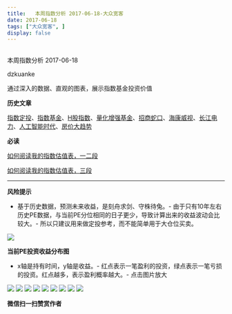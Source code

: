 ```yaml
---
title:   本周指数分析 2017-06-18-大众宽客
date: 2017-06-18
tags: ["大众宽客", ]
display: false
---
```



## 



本周指数分析 2017-06-18




dzkuanke




通过深入的数据、直观的图表，展示指数基金投资价值


**历史文章**

[指数定投](http://mp.weixin.qq.com/s?__biz=MzAwMTc1MDcwNw==&amp;mid=2648271933&amp;idx=1&amp;sn=ac6f7b376e44b1093c9559fc574670c2&amp;chksm=82f92fe1b58ea6f72b3a16ef74e06006f0bb84573107c12d3f938a0e43040c20a0149f0ec749&amp;scene=21#wechat_redirect)、[指数基金](http://mp.weixin.qq.com/s?__biz=MzAwMTc1MDcwNw==&amp;mid=2648271880&amp;idx=1&amp;sn=d2267d70c34cebfa9294e4e5dea7420d&amp;chksm=82f92fd4b58ea6c202fbf4896f14d8cbe788bdae1f20cc5f25b79fb15baa5dc213fe3701c34c&amp;scene=21#wechat_redirect)、[H股指数](http://mp.weixin.qq.com/s?__biz=MzAwMTc1MDcwNw==&amp;mid=2648271851&amp;idx=1&amp;sn=2aeb4628e081467a2a24929368c2871a&amp;chksm=82f92837b58ea12153cfbf433d537f35bc07467904e496b8dbcdcdb292114ecaafdce23b4339&amp;scene=21#wechat_redirect)、[量化增强基金](http://mp.weixin.qq.com/s?__biz=MzAwMTc1MDcwNw==&amp;mid=2648271895&amp;idx=1&amp;sn=f19909fdde51c21b2b817a4df839d219&amp;chksm=82f92fcbb58ea6ddb74259952f94fbc27aebec2ae9af694b63caa6d3014ac02d648d98e6cebf&amp;scene=21#wechat_redirect)、[招商蛇口](http://mp.weixin.qq.com/s?__biz=MzAwMTc1MDcwNw==&amp;mid=2648271942&amp;idx=1&amp;sn=a1e88955f8d7f0d083884c1d6d6bd806&amp;chksm=82f92f9ab58ea68c2a59fb9369fd8bdd6064ecfda6d5dd9a29d99c723bad73583fac93a438b6&amp;scene=21#wechat_redirect)、[海康威视](http://mp.weixin.qq.com/s?__biz=MzAwMTc1MDcwNw==&amp;mid=2648271950&amp;idx=1&amp;sn=764532ee89c33e91719609d18f0ca7ea&amp;chksm=82f92f92b58ea6844bbdbca284497101ef0398c2f3b7544d92cf5a317f8f78e3e92d55280c0f&amp;scene=21#wechat_redirect)、[长江电力](http://mp.weixin.qq.com/s?__biz=MzAwMTc1MDcwNw==&amp;mid=2648271943&amp;idx=1&amp;sn=aa31f79b5eaf8a8b6dbb3da4a7bf3440&amp;chksm=82f92f9bb58ea68db6558a129c50e76ab902d00312a4614b4abb7a792aaf851769e1c769e2fe&amp;scene=21#wechat_redirect)、[人工智能时代](http://mp.weixin.qq.com/s?__biz=MzAwMTc1MDcwNw==&amp;mid=2648271966&amp;idx=1&amp;sn=86dff0506c7c0dfdca1f7b8756595906&amp;chksm=82f92f82b58ea694f03e4c9eb05438b791b8b7212ad6e9ad97aa6459b7ac4c53f1ee048fe934&amp;scene=21#wechat_redirect)、[房价大趋势](http://mp.weixin.qq.com/s?__biz=MzAwMTc1MDcwNw==&amp;mid=2648271977&amp;idx=1&amp;sn=f7b86f79fa6fc1e75833012c327c0fcd&amp;chksm=82f92fb5b58ea6a3c042c0eecdf02391a5c1cfd01b69beea993928f30327cecfd10af20dae24&amp;scene=21#wechat_redirect)



**必读**

[如何阅读我的指数估值表，一二段](http://mp.weixin.qq.com/s?__biz=MzAwMTc1MDcwNw==&amp;mid=2648272034&amp;idx=1&amp;sn=12b1858af175753f5ccebc0bc6c4cb4f&amp;chksm=82f92f7eb58ea668f844f51102599d20bb8730f438010159de83e85a4a34df3d44d568a9feb2&amp;scene=21#wechat_redirect)

[如何阅读我的指数估值表，三段](http://mp.weixin.qq.com/s?__biz=MzAwMTc1MDcwNw==&amp;mid=2648272039&amp;idx=1&amp;sn=09c59d023c3ce227046966f260777cd5&amp;chksm=82f92f7bb58ea66dab5c428c2205bd4dda180360b643b28a357ab3e73a38d19303124242ad4d&amp;scene=21#wechat_redirect)**[](http://mp.weixin.qq.com/s?__biz=MzAwMTc1MDcwNw==&amp;mid=2648272039&amp;idx=1&amp;sn=09c59d023c3ce227046966f260777cd5&amp;chksm=82f92f7bb58ea66dab5c428c2205bd4dda180360b643b28a357ab3e73a38d19303124242ad4d&amp;scene=21#wechat_redirect)**

****

**风险提示**
- 基于历史数据，预测未来收益，是刻舟求剑、守株待兔。- 由于只有10年左右历史PE数据，与当前PE分位相同的日子更少，导致计算出来的收益波动会比较大。- 所以只建议用来做定投参考，而不能简单用于大仓位买卖。


<img data-s="300,640" data-type="png" src="http://mmbiz.qpic.cn/mmbiz_png/PKw3FQPmhIgYr90aqqSfEezQkSlzxBxTN85pG8gauABLCoJ02MicnAOfcsORbcSO3v2qJzjZ0iaSsG17ItppDYYQ/0?wx_fmt=png" data-ratio="0.4774436090225564" data-w="1064"/>





**当前PE投资收益分布图**
- x轴是持有时间，y轴是收益。- 红点表示一笔盈利的投资，绿点表示一笔亏损的投资。红点越多，表示盈利概率越大。- 点击图片放大


<img data-s="300,640" data-type="png" src="http://mmbiz.qpic.cn/mmbiz_png/PKw3FQPmhIgYr90aqqSfEezQkSlzxBxTNJ83Xia9avNzlica6D1gYVGNPuvSbcEzMBibJyXRzW560AlqaBNnU0EpQ/0?wx_fmt=png" data-ratio="0.6392914653784219" data-w="1242"/>

<img data-s="300,640" data-type="png" src="http://mmbiz.qpic.cn/mmbiz_png/PKw3FQPmhIgYr90aqqSfEezQkSlzxBxTc8Qrt9eQGoLKNPMs4cr1JYeuf0U5sSSicBpkNZwlpL48AkswGKPQJyw/0?wx_fmt=png" data-ratio="0.6357827476038339" data-w="1252"/>

<img data-s="300,640" data-type="png" src="http://mmbiz.qpic.cn/mmbiz_png/PKw3FQPmhIgYr90aqqSfEezQkSlzxBxTN5HRD6uP4K26K1aujibqfNiaXicpcs7J5bdmiaXnh9IiblBQma6SH0Au4Og/0?wx_fmt=png" data-ratio="0.6357827476038339" data-w="1252"/>

<img data-s="300,640" data-type="png" src="http://mmbiz.qpic.cn/mmbiz_png/PKw3FQPmhIgYr90aqqSfEezQkSlzxBxTyMqibOjndCeib6iasZmgicsKTMWMOiaT3LSuly6bE7icFIYRGvOr4P2IfTHQ/0?wx_fmt=png" data-ratio="0.6376811594202898" data-w="1242"/>

<img data-s="300,640" data-type="png" src="http://mmbiz.qpic.cn/mmbiz_png/PKw3FQPmhIgYr90aqqSfEezQkSlzxBxTzYtRWwG9Go81jToun1DOmpoicQrqmibKdc7XgxRiawmRqAhVj079mP1Aw/0?wx_fmt=png" data-ratio="0.6452648475120385" data-w="1246"/>

<img data-s="300,640" data-type="png" src="http://mmbiz.qpic.cn/mmbiz_png/PKw3FQPmhIgYr90aqqSfEezQkSlzxBxTicT76HMrbo6Gq0Q4Xd3S0O9fcgDU8sgmOqCmbFvHHf637micVjp783xw/0?wx_fmt=png" data-ratio="0.6304" data-w="1250"/>

<img data-s="300,640" data-type="png" src="http://mmbiz.qpic.cn/mmbiz_png/PKw3FQPmhIgYr90aqqSfEezQkSlzxBxTCnfRAD6v2GXiaDajJMmxab1ab9fQS12pSMfcnprOUjnFq05HLYphC2g/0?wx_fmt=png" data-ratio="0.6313291139240507" data-w="1264"/>

<img data-s="300,640" data-type="png" src="http://mmbiz.qpic.cn/mmbiz_png/PKw3FQPmhIgYr90aqqSfEezQkSlzxBxTQOS6iaDm45k1ibCz8Pbbo8Dce3WlSeY6GzLodWQI8P4IHia6Kmich2AzoQ/0?wx_fmt=png" data-ratio="0.6362179487179487" data-w="1248"/>

<img data-s="300,640" data-type="png" src="http://mmbiz.qpic.cn/mmbiz_png/PKw3FQPmhIgYr90aqqSfEezQkSlzxBxTuF3ONJafl1bwELfdvRqcOtGibr83DZUxvfGVh11O4RmicdhSMvQ5MfSw/0?wx_fmt=png" data-ratio="0.6450567260940032" data-w="1234"/>




**微信扫一扫赞赏作者**